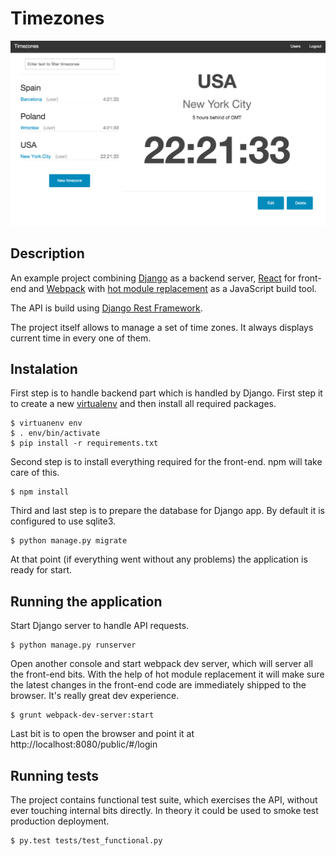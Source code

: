 # Timezones

![Screenshot](https://raw.githubusercontent.com/czyzykowski/timezones/master/images/screenshot.png)

## Description

An example project combining [Django][1] as a backend server, [React][2] for
front-end and [Webpack][3] with [hot module replacement][4] as a JavaScript
build tool.

The API is build using [Django Rest Framework][5].

The project itself allows to manage a set of time zones. It always displays
current time in every one of them.

## Instalation

First step is to handle backend part which is handled by Django. First step it
to create a new [virtualenv][6] and then install all required packages.

    $ virtuanenv env
    $ . env/bin/activate
    $ pip install -r requirements.txt

Second step is to install everything required for the front-end. npm will take
care of this.

    $ npm install

Third and last step is to prepare the database for Django app. By default it is
configured to use sqlite3.

    $ python manage.py migrate

At that point (if everything went without any problems) the application is
ready for start.

## Running the application

Start Django server to handle API requests.

    $ python manage.py runserver

Open another console and start webpack dev server, which will server all the
front-end bits. With the help of hot module replacement it will make sure the
latest changes in the front-end code are immediately shipped to the browser.
It's really great dev experience.

    $ grunt webpack-dev-server:start

Last bit is to open the browser and point it at http://localhost:8080/public/#/login

## Running tests

The project contains functional test suite, which exercises the API, without
ever touching internal bits directly. In theory it could be used to smoke test
production deployment.

    $ py.test tests/test_functional.py


[1]: https://www.djangoproject.com/
[2]: https://facebook.github.io/react/
[3]: https://webpack.github.io/
[4]: https://webpack.github.io/docs/hot-module-replacement-with-webpack.html
[5]: http://www.django-rest-framework.org/
[6]: https://virtualenv.readthedocs.org/en/latest/
